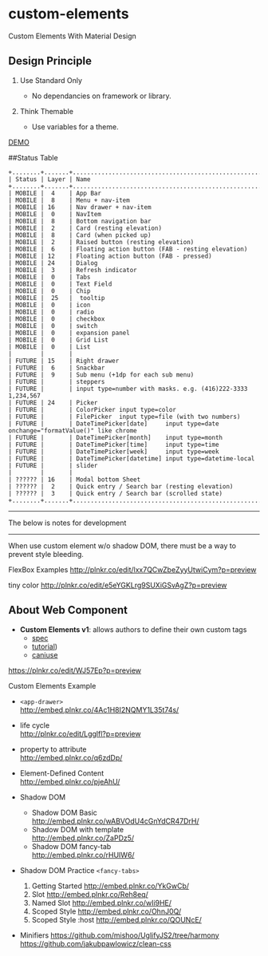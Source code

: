 # custom-elements
Custom Elements With Material Design

## Design Principle

  1. Use Standard Only
     * No dependancies on framework or library.
     
  2. Think Themable   
     * Use variables for a theme.

  
[DEMO](https://rawgit.com/allenhwkim/custom-elements/master/examples/demo.html)

##Status Table

```
+........+.......+.....................................................................................
| Status | Layer | Name
+........+.......+....................................................................................
| MOBILE |  4    | App Bar
| MOBILE |  8    | Menu + nav-item
| MOBILE | 16    | Nav drawer + nav-item
| MOBILE |  0    | NavItem
| MOBILE |  8    | Bottom navigation bar
| MOBILE |  2    | Card (resting elevation)
| MOBILE |  8    | Card (when picked up)
| MOBILE |  2    | Raised button (resting elevation)
| MOBILE |  6    | Floating action button (FAB - resting elevation)
| MOBILE | 12    | Floating action button (FAB - pressed)
| MOBILE | 24    | Dialog
| MOBILE |  3    | Refresh indicator
| MOBILE |  0    | Tabs
| MOBILE |  0    | Text Field
| MOBILE |  0    | Chip
| MOBILE |  25   |  tooltip
| MOBILE |  0    | icon
| MOBILE |  0    | radio
| MOBILE |  0    | checkbox
| MOBILE |  0    | switch
| MOBILE |  0    | expansion panel
| MOBILE |  0    | Grid List
| MOBILE |  0    | List
|        |       |
| FUTURE | 15    | Right drawer
| FUTURE |  6    | Snackbar
| FUTURE |  9    | Sub menu (+1dp for each sub menu)
| FUTURE |       | steppers
| FUTURE |       | input type=number with masks. e.g. (416)222-3333 1,234,567
| FUTURE | 24    | Picker
| FUTURE |       | ColorPicker input type=color
| FUTURE |       | FilePicker  input type=file (with two numbers)
| FUTURE |       | DateTimePicker[date]     input type=date  onchange="formatValue()" like chrome
| FUTURE |       | DateTimePicker[month]    input type=month
| FUTURE |       | DateTimePicker[time]     input type=time
| FUTURE |       | DateTimePicker[week]     input type=week
| FUTURE |       | DateTimePicker[datetime] input type=datetime-local
| FUTURE |       | slider
|        |       |
| ?????? | 16    | Modal bottom Sheet
| ?????? |  2    | Quick entry / Search bar (resting elevation)
| ?????? |  3    | Quick entry / Search bar (scrolled state)
+........+.......+...................................................................................
```
<hr/>
The below is notes for development
<hr/>
When use custom element w/o shadow DOM, there must be a way to prevent style bleeding.

FlexBox Examples
http://plnkr.co/edit/lxx7QCwZbeZyyUtwiCym?p=preview

tiny color
http://plnkr.co/edit/e5eYGKLrg9SUXiGSvAgZ?p=preview

## About Web Component

   - **Custom Elements v1**: allows authors to define their own custom tags 
     - [spec](https://w3c.github.io/webcomponents/spec/custom/)
     - [tutorial](https://developers.google.com/web/fundamentals/getting-started/primers/customelements))
     - [caniuse](http://caniuse.com/#feat=custom-elementsv1)

https://plnkr.co/edit/WJ57Ep?p=preview

Custom Elements Example
* `<app-drawer>`  
   http://embed.plnkr.co/4Ac1H8I2NQMY1L35t74s/
* life cycle   
  http://plnkr.co/edit/Lgglfl?p=preview
* property to attribute  
  http://embed.plnkr.co/q6zdDp/
* Element-Defined Content  
  http://embed.plnkr.co/pjeAhU/

* Shadow DOM
   * Shadow DOM Basic  
     http://embed.plnkr.co/wABVOdU4cGnYdCR47DrH/
   * Shadow DOM with template  
     http://embed.plnkr.co/ZaPDz5/
   * Shadow DOM fancy-tab  
     http://embed.plnkr.co/rHUIW6/

* Shadow DOM Practice `<fancy-tabs>`

  1. Getting Started http://embed.plnkr.co/YkGwCb/
  2. Slot http://embed.plnkr.co/Reh8eq/
  3. Named Slot http://embed.plnkr.co/wIi9HE/
  4. Scoped Style http://embed.plnkr.co/OhnJ0Q/
  5. Scoped Style :host http://embed.plnkr.co/QOUNcE/

* Minifiers
  https://github.com/mishoo/UglifyJS2/tree/harmony
  https://github.com/jakubpawlowicz/clean-css
